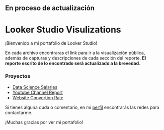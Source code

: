 



## En proceso de actualización

# Looker Studio Visulizations

¡Bienvenido a mi portafolio de Looker Studio!

En cada archivo encontraras el link para ir a la visualización pública, además de capturas y descripciones de cada sección del reporte. __El reporte escrito de lo encontrado será actualizado a la brevedad__.
  
### Proyectos

- [Data Science Salaries](https://github.com/RoderickGamer/RoderickPortfolio/blob/main/DataVizPortfolio/Looker%20Studio/Data%20Science%20Salaries.md)
- [Youtube Channel Report](https://github.com/RoderickGamer/RoderickPortfolio/blob/main/DataVizPortfolio/Looker%20Studio/YouTube%20Channel%20Report.md)
- [Website Convertion Rate](https://github.com/RoderickGamer/RoderickPortfolio/blob/main/DataVizPortfolio/Looker%20Studio/Convertion%20Rate%20Looker%20Studio.md)

Si tienes alguna duda o comentario, en mi [perfíl](https://github.com/RoderickGamer) encontrarás las redes para contactarme.

¡Muchas gracias por ver mi portafolio!

